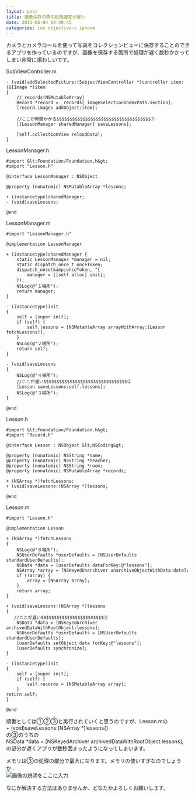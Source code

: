 ```yaml
---
layout: post
title: 画像保存の際の処理速度が遅い
date: 2015-06-04 14:49:45
categories: ios objective-c iphone
---
```

<p>カメラとカメラロールを使って写真をコレクションビューに保存することのできるアプリを作っているのですが、画像を保存する箇所で処理が遅く数秒かかってしまい非常に煩わしいです。</p>

<p>SubViewController.m</p>

```
- (void)addSelectedPicture:(SubjectViewController *)controller item:       (UIImage *)item
{
    //_records(NSMutableArray)
    Record *record = _records[_imageSelectionIndexPath.section];
    [record.images addObject:item];

    //ここが時間かかる$$$$$$$$$$$$$$$$$$$$$$$$$$$$$$$$$$$$①
    [[LessonManager sharedManager] saveLessons];

    [self.collectionView reloadData];
}
```

<p>LessonManager.h</p>

```
#import &lt;Foundation/Foundation.h&gt;
#import "Lesson.h"

@interface LessonManager : NSObject

@property (nonatomic) NSMutableArray *lessons;

+ (instancetype)sharedManager;
- (void)saveLessons;

@end
```

<p>LessonManager.m</p>

```
#import "LessonManager.h"

@implementation LessonManager

+ (instancetype)sharedManager {
    static LessonManager *manager = nil;
    static dispatch_once_t onceToken;
    dispatch_once(&amp;onceToken, ^{
        manager = [[self alloc] init];
    });
    NSLog(@"１場所");
    return manager;
}

- (instancetype)init
{
    self = [super init];
    if (self) {
        self.lessons = [NSMutableArray arrayWithArray:[Lesson     fetchLessons]];
    }
    NSLog(@"２場所");
    return self;
}

- (void)saveLessons
{
    NSLog(@"４場所");
    //ここが遅い$$$$$$$$$$$$$$$$$$$$$$$$$$$$$$$$②
    [Lesson saveLessons:self.lessons];
    NSLog(@"３場所");
}

@end
```

<p>Lesson.h</p>

```
#import &lt;Foundation/Foundation.h&gt;
#import "Record.h"

@interface Lesson : NSObject &lt;NSCoding&gt;

@property (nonatomic) NSString *name;
@property (nonatomic) NSString *teacher;
@property (nonatomic) NSString *room;
@property (nonatomic) NSMutableArray *records;

+ (NSArray *)fetchLessons;
+ (void)saveLessons:(NSArray *)lessons;

@end
```

<p>Lesson.m</p>

```
#import "Lesson.h"

@implementation Lesson

+ (NSArray *)fetchLessons
{
    NSLog(@"８場所");
    NSUserDefaults *userDefaults = [NSUserDefaults  standardUserDefaults];
    NSData *data = [userDefaults dataForKey:@"lessons"];
    NSArray *array = [NSKeyedUnarchiver unarchiveObjectWithData:data];
    if (!array) {
        array = [NSArray array];
    }
    return array;
}

+ (void)saveLessons:(NSArray *)lessons
{
   //ここが遅い$$$$$$$$$$$$$$$$$$$$$$$$③
    NSData *data = [NSKeyedArchiver archivedDataWithRootObject:lessons];
    NSUserDefaults *userDefaults = [NSUserDefaults  standardUserDefaults];
    [userDefaults setObject:data forKey:@"lessons"];
    [userDefaults synchronize];
}

- (instancetype)init
{
    self = [super init];
    if (self) {
        self.records = [NSMutableArray array];
    }
return self;
}

@end
```

<p>順番としては①②③と実行されていくと思うのですが、Lesson.mの<br>
+ (void)saveLessons:(NSArray *)lessons{}<br>
の③のうちの<br>
NSData *data = [NSKeyedArchiver archivedDataWithRootObject:lessons];<br>
の部分が遅くアプリが数秒固まったようになってしまいます。</p>

<p>メモリは③の処理の部分で最大になります。メモリの使いすぎなのでしょうか...<br>
<img src="https://i.stack.imgur.com/Vhizd.png" alt="画像の説明をここに入力"></p>

<p>なにか解決する方法はありませんか、どなたかよろしくお願いします。</p>

